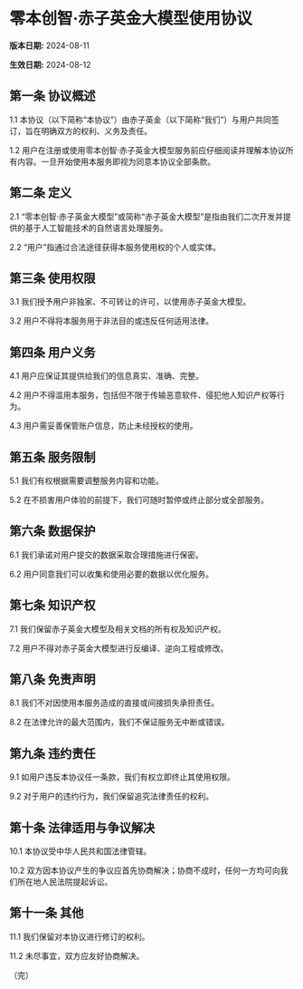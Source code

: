 # 零本创智·赤子英金大模型使用协议

**版本日期:** 2024-08-11

**生效日期:** 2024-08-12

## 第一条 协议概述

1.1 本协议（以下简称“本协议”）由赤子英金（以下简称“我们”）与用户共同签订，旨在明确双方的权利、义务及责任。

1.2 用户在注册或使用零本创智·赤子英金大模型服务前应仔细阅读并理解本协议所有内容。一旦开始使用本服务即视为同意本协议全部条款。

## 第二条 定义

2.1 “零本创智·赤子英金大模型”或简称“赤子英金大模型”是指由我们二次开发并提供的基于人工智能技术的自然语言处理服务。

2.2 “用户”指通过合法途径获得本服务使用权的个人或实体。

## 第三条 使用权限

3.1 我们授予用户非独家、不可转让的许可，以使用赤子英金大模型。

3.2 用户不得将本服务用于非法目的或违反任何适用法律。

## 第四条 用户义务

4.1 用户应保证其提供给我们的信息真实、准确、完整。

4.2 用户不得滥用本服务，包括但不限于传输恶意软件、侵犯他人知识产权等行为。

4.3 用户需妥善保管账户信息，防止未经授权的使用。

## 第五条 服务限制

5.1 我们有权根据需要调整服务内容和功能。

5.2 在不损害用户体验的前提下，我们可随时暂停或终止部分或全部服务。

## 第六条 数据保护

6.1 我们承诺对用户提交的数据采取合理措施进行保密。

6.2 用户同意我们可以收集和使用必要的数据以优化服务。

## 第七条 知识产权

7.1 我们保留赤子英金大模型及相关文档的所有权及知识产权。

7.2 用户不得对赤子英金大模型进行反编译、逆向工程或修改。

## 第八条 免责声明

8.1 我们不对因使用本服务造成的直接或间接损失承担责任。

8.2 在法律允许的最大范围内，我们不保证服务无中断或错误。

## 第九条 违约责任

9.1 如用户违反本协议任一条款，我们有权立即终止其使用权限。

9.2 对于用户的违约行为，我们保留追究法律责任的权利。

## 第十条 法律适用与争议解决

10.1 本协议受中华人民共和国法律管辖。

10.2 双方因本协议产生的争议应首先协商解决；协商不成时，任何一方均可向我们所在地人民法院提起诉讼。

## 第十一条 其他

11.1 我们保留对本协议进行修订的权利。

11.2 未尽事宜，双方应友好协商解决。

（完）